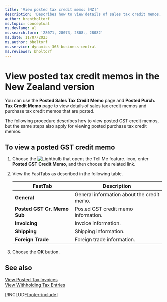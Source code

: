 ```yaml
---
title: 'View posted tax credit memos [NZ]'
description: 'Describes how to view details of sales tax credit memos, and purchase tax credit memos that are posted in the New Zealand version.'
author: brentholtorf
ms.topic: conceptual
ms.devlang: al
ms.search.form: '28071, 28073, 28081, 28082'
ms.date: 11/07/2023
ms.author: bholtorf
ms.service: dynamics-365-business-central
ms.reviewer: bholtorf
---
```

# <a name="view-posted-tax-credit-memos-in-the-new-zealand-version"></a>View posted tax credit memos in the New Zealand version

You can use the **Posted Sales Tax Credit Memo** page and **Posted Purch. Tax Credit Memo** page to view details of sales tax credit memos and purchase tax credit memos that are posted.  

The following procedure describes how to view posted GST credit memos, but the same steps also apply for viewing posted purchase tax credit memos.  

## <a name="to-view-a-posted-sales-tax-credit-memo"></a>To view a posted GST credit memo
1. Choose the ![Lightbulb that opens the Tell Me feature.](../../media/ui-search/search_small.png "Tell me what you want to do") icon, enter **Posted GST Credit Memo**, and then choose the related link.  
2. View the FastTabs as described in the following table.  

    |FastTab|Description|  
    |-------------|---------------------------------------|  
    |**General**|General information about the credit memo.|  
    |**Posted GST Cr. Memo Sub**|Posted GST credit memo information.|  
    |**Invoicing**|Invoice information.|  
    |**Shipping**|Shipping information.|  
    |**Foreign Trade**|Foreign trade information.|  

3.  Choose the **OK** button.  

## <a name="see-also"></a>See also
[View Posted Tax Invoices](how-to-view-posted-tax-invoices.md)   
[View Withholding Tax Entries](how-to-view-withholding-tax-entries.md) 


[!INCLUDE[footer-include](../../includes/footer-banner.md)]
